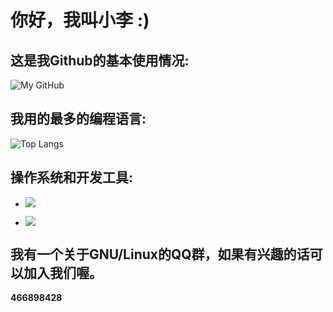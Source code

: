 # 你好，我叫小李 :)

## 这是我Github的基本使用情况:

![My GitHub](https://github-readme-stats.vercel.app/api?username=EvanMeek&count_private=true&show_icons=true&theme=buefy&include_all_commits=false)

## 我用的最多的编程语言:

![Top Langs](https://github-readme-stats.vercel.app/api/top-langs/?username=EvanMeek&theme=buefy&hide=ruby&count_private=true&show_icons=true&layout=compact)

## 操作系统和开发工具:

* [![](https://img.shields.io/badge/ArchLinux--purple?style=flat-square&logo=ArchLinux)](https://www.archlinux.org/)

* [![](https://img.shields.io/badge/Evan%20Emacs-blue?style=flat-square&logo=Gnu%20emacs&logoColor=white)](https://github.com/EvanMeek/.emacs.d/)

## 我有一个关于GNU/Linux的QQ群，如果有兴趣的话可以加入我们喔。

**466898428** 
